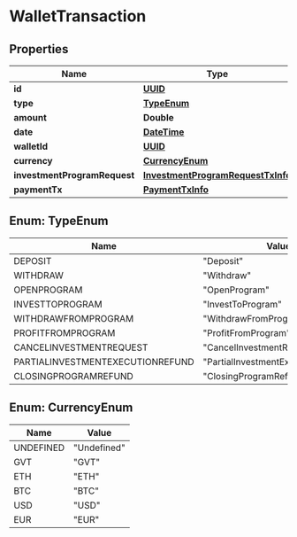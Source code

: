 
# WalletTransaction

## Properties
Name | Type | Description | Notes
------------ | ------------- | ------------- | -------------
**id** | [**UUID**](UUID.md) |  |  [optional]
**type** | [**TypeEnum**](#TypeEnum) |  |  [optional]
**amount** | **Double** |  |  [optional]
**date** | [**DateTime**](DateTime.md) |  |  [optional]
**walletId** | [**UUID**](UUID.md) |  |  [optional]
**currency** | [**CurrencyEnum**](#CurrencyEnum) |  |  [optional]
**investmentProgramRequest** | [**InvestmentProgramRequestTxInfo**](InvestmentProgramRequestTxInfo.md) |  |  [optional]
**paymentTx** | [**PaymentTxInfo**](PaymentTxInfo.md) |  |  [optional]


<a name="TypeEnum"></a>
## Enum: TypeEnum
Name | Value
---- | -----
DEPOSIT | &quot;Deposit&quot;
WITHDRAW | &quot;Withdraw&quot;
OPENPROGRAM | &quot;OpenProgram&quot;
INVESTTOPROGRAM | &quot;InvestToProgram&quot;
WITHDRAWFROMPROGRAM | &quot;WithdrawFromProgram&quot;
PROFITFROMPROGRAM | &quot;ProfitFromProgram&quot;
CANCELINVESTMENTREQUEST | &quot;CancelInvestmentRequest&quot;
PARTIALINVESTMENTEXECUTIONREFUND | &quot;PartialInvestmentExecutionRefund&quot;
CLOSINGPROGRAMREFUND | &quot;ClosingProgramRefund&quot;


<a name="CurrencyEnum"></a>
## Enum: CurrencyEnum
Name | Value
---- | -----
UNDEFINED | &quot;Undefined&quot;
GVT | &quot;GVT&quot;
ETH | &quot;ETH&quot;
BTC | &quot;BTC&quot;
USD | &quot;USD&quot;
EUR | &quot;EUR&quot;



